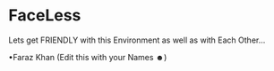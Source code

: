 # FaceLess
Lets get FRIENDLY with this Environment as well as with Each Other...

•Faraz Khan
(Edit this with your Names ☻)
